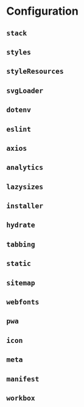 # Configuration

## `stack`

## `styles`

## `styleResources`

## `svgLoader`

## `dotenv`

## `eslint`

## `axios`

## `analytics`

## `lazysizes`

## `installer`

## `hydrate`

## `tabbing`

## `static`

## `sitemap`

## `webfonts`

## `pwa`

## `icon`

## `meta`

## `manifest`

## `workbox`
